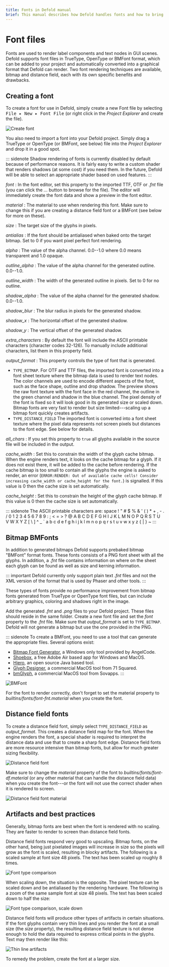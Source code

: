 ```yaml
---
title: Fonts in Defold manual
brief: This manual describes how Defold handles fonts and how to bring fonts onto the screen in your games.
---
```


# Font files

Fonts are used to render label components and text nodes in GUI scenes. Defold supports font files in TrueType, OpenType or BMFont format, which can be added to your project and automatically converted into a graphical format that Defold can render. Two font rendering techniques are available, bitmap and distance field, each with its own specific benefits and drawbacks.

## Creating a font

To create a font for use in Defold, simply create a new Font file by selecting <kbd>File ▸ New ▸ Font File</kbd> (or right click in the *Project Explorer* and create the file).

![Create font](images/font/fonts_create.png)

You also need to import a font into your Defold project. Simply drag a TrueType or OpenType (or BMFont, see below) file into the *Project Explorer* and drop it in a good spot.

::: sidenote
Shadow rendering of fonts is currently disabled by default because of performance reasons. It is fairly easy to write a custom shader that renders shadows (at some cost) if you need them. In the future, Defold will be able to select an appropriate shader based on used features.
:::

*font*
: In the font editor, set this property to the imported TTF, OTF or *.fnt* file (you can click the *...* button to browse for the file). The editor will immediately create the font data and show a preview in the font editor.

*material*
: The material to use when rendering this font. Make sure to change this if you are creating a distance field font or a BMFont (see below for more on these).

*size*
: The target size of the glyphs in pixels.

*antialias*
: If the font should be antialiased when baked onto the target bitmap. Set to 0 if you want pixel perfect font rendering.

*alpha*
: The value of the alpha channel. 0.0--1.0 where 0.0 means transparent and 1.0 opaque.

*outline_alpha*
: The value of the alpha channel for the generated outline. 0.0--1.0.

*outline_width*
: The width of the generated outline in pixels. Set to 0 for no outline.

*shadow_alpha*
: The value of the alpha channel for the generated shadow. 0.0--1.0.

*shadow_blur*
: The blur radius in pixels for the generated shadow.

*shadow_x*
: The horizontal offset of the generated shadow.

*shadow_y*
: The vertical offset of the generated shadow.

*extra_characters*
: By default the font will include the ASCII printable characters (character codes 32-126). To manually include additional characters, list them in this property field.

*output_format*
: This property controls the type of font that is generated.

  - `TYPE_BITMAP`. For OTF and TTF files, the imported font is converted into a font sheet texture where the bitmap data is used to render text nodes. The color channels are used to encode different aspects of the font, such as the face shape, outline and drop shadow. The preview shows the raw font texture with the font face in the red channel, the outline in the green channel and shadow in the blue channel. The pixel density of the font is fixed so it will look good in its generated size or scaled down. Bitmap fonts are very fast to render but size limited---scaling up a bitmap font quickly creates artifacts.
  - `TYPE_DISTANCE_FIELD` The imported font is converted into a font sheet texture where the pixel data represents not screen pixels but distances to the font edge. See below for details.

*all_chars*
: If you set this property to `true` all glyphs available in the source file will be included in the output.

*cache_width*
: Set this to constrain the width of the glyph cache bitmap. When the engine renders text, it looks on the cache bitmap for a glyph. If it does not exist there, it will be added to the cache before rendering. If the cache bitmap is too small to contain all the glyphs the engine is asked to render, an error (`ERROR:RENDER: Out of available cache cells! Consider increasing cache_width or cache_height for the font.`) is signalled. If this value is 0 then the cache size is set automatically.

*cache_height*
: Set this to constrain the height of the glyph cache bitmap. If this value is 0 then the cache size is set automatically.

::: sidenote
The ASCII printable characters are:
space ! " # $ % & ' ( ) * + , - . / 0 1 2 3 4 5 6 7 8 9 : ; < = > ? @ A B C D E F G H I J K L M N O P Q R S T U V W X Y Z [ \ ] ^ _ \` a b c d e f g h i j k l m n o p q r s t u v w x y z { | } ~
:::

## Bitmap BMFonts

In addition to generated bitmaps Defold supports prebaked bitmap "BMFont" format fonts. These fonts consists of a PNG font sheet with all the glyphs. In addition, a *.fnt* file contains information on where on the sheet each glyph can be found as well as size and kerning information.

::: important
Defold currently only support plain text *.fnt* files and not the XML version of the format that is used by Phaser and other tools.
:::

These types of fonts provide no performance improvement from bitmap fonts generated from TrueType or OpenType font files, but can include arbitrary graphics, coloring and shadows right in the image.

Add the generated *.fnt* and *.png* files to your Defold project. These files should reside in the same folder. Create a new font file and set the *font* property to the *.fnt* file. Make sure that *output_format* is set to `TYPE_BITMAP`. Defold will not generate a bitmap but use the one provided in the PNG.

::: sidenote
To create a BMFont, you need to use a tool that can generate the appropriate files. Several options exist:

* [Bitmap Font Generator](http://www.angelcode.com/products/bmfont/), a Windows only tool provided by AngelCode.
* [Shoebox](http://renderhjs.net/shoebox/), a free Adobe Air based app for Windows and MacOS.
* [Hiero](https://github.com/libgdx/libgdx/wiki/Hiero), an open source Java based tool.
* [Glyph Designer](https://71squared.com/glyphdesigner), a commercial MacOS tool from 71 Squared.
* [bmGlyph](https://www.bmglyph.com), a commercial MacOS tool from Sovapps.
:::

![BMFont](images/font/fonts_bmfont.png)

For the font to render correctly, don't forget to set the material property to *builtins/fonts/font-fnt.material* when you create the font.

## Distance field fonts

To create a distance field font, simply select `TYPE_DISTANCE_FIELD` as *output_format*. This creates a distance field map for the font. When the engine renders the font, a special shader is required to interpret the distance data and use that to create a sharp font edge. Distance field fonts are more resource intensive than bitmap fonts, but allow for much greater sizing flexibility.

![Distance field font](images/font/fonts_distance_field.png)

Make sure to change the *material* property of the font to *builtins/fonts/font-df.material* (or any other material that can handle the distance field data) when you create the font---or the font will not use the correct shader when it is rendered to screen.

![Distance field font material](images/font/fonts_distance_field_material.png)

## Artifacts and best practices

Generally, bitmap fonts are best when the font is rendered with no scaling. They are faster to render to screen than distance field fonts.

Distance field fonts respond very good to upscaling. Bitmap fonts, on the other hand, being just pixelated images will increase in size so the pixels will grow as the font is scaled, resulting in blocky artifacts. The following is a scaled sample at font size 48 pixels. The text has been scaled up roughly 8 times.

![Font type comparison](images/font/fonts_comparison.png)

When scaling down, the situation is the opposite. The pixel texture can be scaled down and be antialiased by the rendering hardware. The following is a zoom of the same sample font at size 48 pixels. The text has been scaled down to half the size:

![Font type comparison, scale down](images/font/fonts_comparison_scaledown.png)

Distance field fonts will produce other types of artifacts in certain situations. If the font glyphs contain very thin lines and you render the font at a small size (the *size* property), the resulting distance field texture is not dense enough to hold the data required to express critical points in the glyphs. Text may then render like this:

![Thin line artifacts](images/font/fonts_thin_line_artifacts.png)

To remedy the problem, create the font at a larger size.

